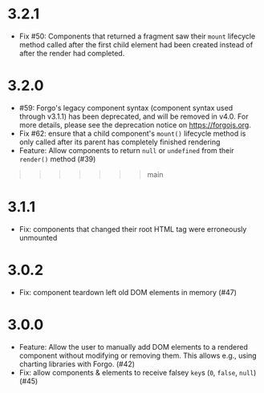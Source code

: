 # 3.2.1

- Fix #50: Components that returned a fragment saw their `mount` lifecycle
  method called after the first child element had been created instead of after
  the render had completed. 

# 3.2.0

- #59: Forgo's legacy component syntax (component syntax used through v3.1.1)
  has been deprecated, and will be removed in v4.0. For more details, please see
  the deprecation notice on https://forgojs.org.
- Fix #62: ensure that a child component's `mount()` lifecycle method is only
  called after its parent has completely finished rendering
- Feature: Allow components to return `null` or `undefined` from their
  `render()` method (#39)
>>>>>>> main

# 3.1.1

- Fix: components that changed their root HTML tag were erroneously unmounted

# 3.0.2

- Fix: component teardown left old DOM elements in memory (#47)

# 3.0.0

- Feature: Allow the user to manually add DOM elements to a rendered component without modifying or removing them. This allows e.g., using charting libraries with Forgo. (#42)
- Fix: allow components & elements to receive falsey `key`s (`0`, `false`, `null`) (#45)
